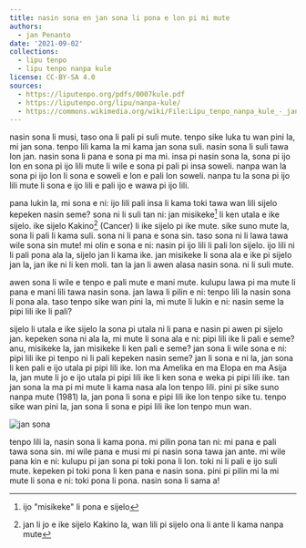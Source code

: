 ```yaml
---
title: nasin sona en jan sona li pona e lon pi mi mute
authors:
  - jan Penanto
date: '2021-09-02'
collections:
  - lipu tenpo
  - lipu tenpo nanpa kule
license: CC-BY-SA 4.0
sources:
  - https://liputenpo.org/pdfs/0007kule.pdf
  - https://liputenpo.org/lipu/nanpa-kule/
  - https://commons.wikimedia.org/wiki/File:Lipu_tenpo_nanpa_kule_-_jan_sona.png
---
```


nasin sona li musi, taso ona li pali pi suli mute. tenpo sike luka tu wan pini la, mi jan sona. tenpo lili kama la mi kama jan sona suli. nasin sona li suli tawa lon jan. nasin sona li pana e sona pi ma mi. insa pi nasin sona la, sona pi ijo lon en sona pi ijo lili mute li wile e sona pi pali pi insa soweli. nanpa wan la sona pi ijo lon li sona e soweli e lon e pali lon soweli. nanpa tu la sona pi ijo lili mute li sona e ijo lili e pali ijo e wawa pi ijo lili.

pana lukin la, mi sona e ni: ijo lili pali insa li kama toki tawa wan lili sijelo kepeken nasin seme? sona ni li suli tan ni: jan misikeke[^1] li ken utala e ike sijelo. ike sijelo Kakino[^2] (Cancer) li ike sijelo pi ike mute. sike suno mute la, sona li pali li kama suli. sona ni li pana e sona sin. taso sona ni li lawa tawa wile sona sin mute! mi olin e sona e ni: nasin pi ijo lili li pali lon sijelo. ijo lili ni li pali pona ala la, sijelo jan li kama ike. jan misikeke li sona ala e ike pi sijelo jan la, jan ike ni li ken moli. tan la jan li awen alasa nasin sona. ni li suli mute.

[^1]: ijo "misikeke" li pona e sijelo
[^2]: jan li jo e ike sijelo Kakino la, wan lili pi sijelo ona li ante li kama nanpa mute

awen sona li wile e tenpo e pali mute e mani mute. kulupu lawa pi ma mute li pana e mani lili tawa nasin sona. jan lawa li pilin e ni: tenpo lili la nasin sona li pona ala. taso tenpo sike wan pini la, mi mute li lukin e ni: nasin seme la pipi lili ike li pali?

sijelo li utala e ike sijelo la sona pi utala ni li pana e nasin pi awen pi sijelo jan. kepeken sona ni ala la, mi mute li sona ala e ni: pipi lili ike li pali e seme? anu, misikeke la, jan misikeke li ken pali e seme? jan sona li wile sona e ni: pipi lili ike pi tenpo ni li pali kepeken nasin seme? jan li sona e ni la, jan sona li ken pali e ijo utala pi pipi lili ike. lon ma Amelika en ma Elopa en ma Asija la, jan mute li jo e ijo utala pi pipi lili ike li ken sona e weka pi pipi lili ike. tan jan sona la ma pi mi mute li kama nasa ala lon tenpo lili. pini pi sike suno nanpa mute (1981) la, jan pona li sona e pipi lili ike lon tenpo sike tu. tenpo sike wan pini la, jan sona li sona e pipi lili ike lon tenpo mun wan.

![jan sona](https://upload.wikimedia.org/wikipedia/commons/8/82/Lipu_tenpo_nanpa_kule_-_jan_sona.png)

tenpo lili la, nasin sona li kama pona. mi pilin pona tan ni: mi pana e pali tawa sona sin. mi wile pana e musi mi pi nasin sona tawa jan ante. mi wile pana kin e ni: kulupu pi jan sona pi toki pona li lon. toki ni li pali e ijo suli mute. kepeken pi toki pona li ken pana e nasin sona. pini pi pilin mi la mi mute li sona e ni: toki pona li pona. nasin sona li sama a!